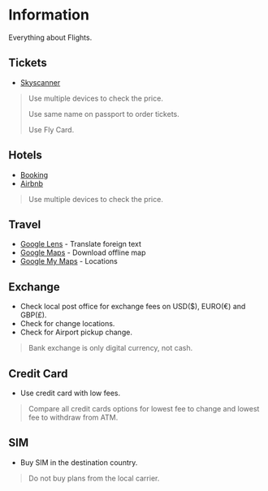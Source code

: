 # Information

Everything about Flights.

## Tickets

- [Skyscanner](https://www.skyscanner.co.il/)

> Use multiple devices to check the price.
>
> Use same name on passport to order tickets.
>
> Use Fly Card.

## Hotels

- [Booking](https://www.booking.com/)
- [Airbnb](https://www.airbnb.com/)

> Use multiple devices to check the price.

## Travel

- [Google Lens](https://play.google.com/store/apps/details?id=com.google.ar.lens) - Translate foreign text
- [Google Maps](https://play.google.com/store/apps/details?id=com.google.android.apps.maps) - Download offline map
- [Google My Maps](https://www.google.com/mymaps) - Locations

## Exchange

- Check local post office for exchange fees on USD($), EURO(€) and GBP(£).
- Check for change locations.
- Check for Airport pickup change.

> Bank exchange is only digital currency, not cash.

## Credit Card

- Use credit card with low fees.

> Compare all credit cards options for lowest fee to change and lowest fee to withdraw from ATM.

## SIM

- Buy SIM in the destination country.

> Do not buy plans from the local carrier.

